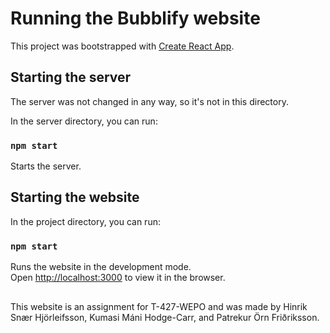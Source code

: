 # Running the Bubblify website

This project was bootstrapped with [Create React App](https://github.com/facebook/create-react-app).

## Starting the server

The server was not changed in any way, so it's not in this directory.

In the server directory, you can run:

### `npm start`

Starts the server.

## Starting the website

In the project directory, you can run:

### `npm start`

Runs the website in the development mode.\
Open [http://localhost:3000](http://localhost:3000) to view it in the browser.

##

This website is an assignment for T-427-WEPO and was made by Hinrik Snær Hjörleifsson, Kumasi Máni Hodge-Carr, and Patrekur Örn Friðriksson.
